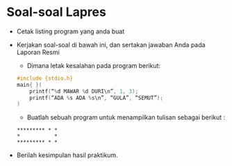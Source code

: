 # Soal-soal Lapres

- Cetak listing program yang anda buat

- Kerjakan soal-soal di bawah ini, dan sertakan jawaban Anda pada Laporan Resmi

	- Dimana letak kesalahan pada program berikut:

	```c
	#include {stdio.h}
	main{ }(
		printf(“%d MAWAR %d DURI\n”, 1, 3);
		printf(“ADA %s ADA %s\n”, “GULA”, “SEMUT”);
	)
	```
	
	- Buatlah sebuah program untuk menampilkan tulisan sebagai berikut :
	```
	********* * *
	*           *
	********* * *
	```
- Berilah kesimpulan hasil praktikum.
